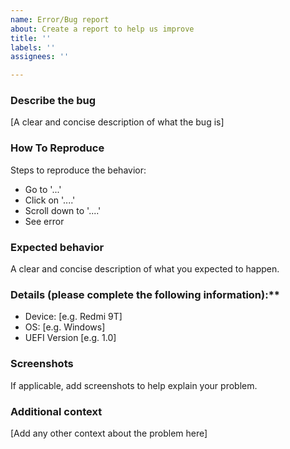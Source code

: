 ```yaml
---
name: Error/Bug report
about: Create a report to help us improve
title: ''
labels: ''
assignees: ''

---
```


### Describe the bug

[A clear and concise description of what the bug is]

### How To Reproduce

Steps to reproduce the behavior:
- Go to '...'
- Click on '....'
- Scroll down to '....'
- See error

### Expected behavior

A clear and concise description of what you expected to happen.

### Details (please complete the following information):**
 - Device: [e.g. Redmi 9T]
 - OS: [e.g. Windows]
 - UEFI Version [e.g. 1.0]

### Screenshots

If applicable, add screenshots to help explain your problem.

### Additional context

[Add any other context about the problem here]
